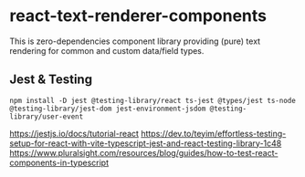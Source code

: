 # react-text-renderer-components

This is zero-dependencies component library providing (pure) text rendering for common and custom data/field types.


## Jest & Testing

```
npm install -D jest @testing-library/react ts-jest @types/jest ts-node @testing-library/jest-dom jest-environment-jsdom @testing-library/user-event
```

https://jestjs.io/docs/tutorial-react
https://dev.to/teyim/effortless-testing-setup-for-react-with-vite-typescript-jest-and-react-testing-library-1c48
https://www.pluralsight.com/resources/blog/guides/how-to-test-react-components-in-typescript